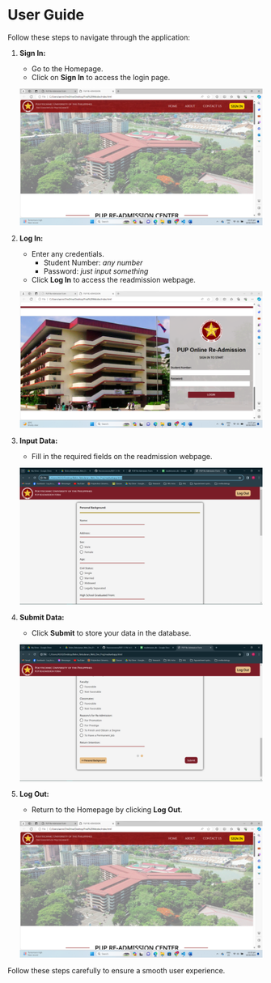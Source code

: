 # User Guide

Follow these steps to navigate through the application:

1. **Sign In:**
   - Go to the Homepage.
   - Click on **Sign In** to access the login page.

   ![Step 1 Image](SS_1.png)

2. **Log In:**
   - Enter any credentials.
     - Student Number: *any number*
     - Password: *just input something*
   - Click **Log In** to access the readmission webpage.

   ![Step 2 Image](SS_6.png)

3. **Input Data:**
   - Fill in the required fields on the readmission webpage.

   ![Step 3 Image](SS1.png)

4. **Submit Data:**
   - Click **Submit** to store your data in the database.

   ![Step 4 Image](SS7.png)

5. **Log Out:**
   - Return to the Homepage by clicking **Log Out**.

   ![Step 5 Image](SS_1.png)

Follow these steps carefully to ensure a smooth user experience.
